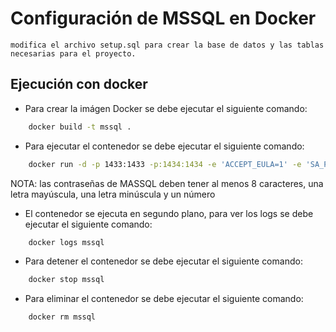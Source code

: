 # Configuración de MSSQL en Docker

    modifica el archivo setup.sql para crear la base de datos y las tablas necesarias para el proyecto.

## Ejecución con docker

-   Para crear la imágen Docker se debe ejecutar el siguiente comando:

```bash
    docker build -t mssql .
```

-   Para ejecutar el contenedor se debe ejecutar el siguiente comando:

```bash
    docker run -d -p 1433:1433 -p:1434:1434 -e 'ACCEPT_EULA=1' -e 'SA_PASSWORD=StrongPassw0rd' -e 'MSSQL_PID=Developer' --name sql mssql
```

NOTA: las contraseñas de MASSQL deben tener al menos 8 caracteres, una letra mayúscula, una letra minúscula y un número

-   El contenedor se ejecuta en segundo plano, para ver los logs se debe ejecutar el siguiente comando:

```bash
    docker logs mssql
```

-   Para detener el contenedor se debe ejecutar el siguiente comando:

```bash
    docker stop mssql
```

-   Para eliminar el contenedor se debe ejecutar el siguiente comando:

```bash
    docker rm mssql
```
